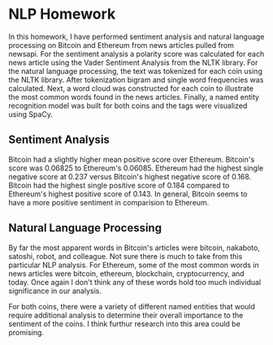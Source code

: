 # NLP Homework

In this homework, I have performed sentiment analysis and natural language processing on Bitcoin and Ethereum from news articles pulled from newsapi.  For the sentiment analysis a polarity score was calculated for each news article using the Vader Sentiment Analysis from the NLTK library.  For the natural language processing, the text was tokenized for each coin using the NLTK library.  After tokenization bigram and single word frequencies was calculated.  Next, a word cloud was constructed for each coin to illustrate the most common words found in the news articles.  Finally, a named entity recognition model was built for both coins and the tags were visualized using SpaCy.

## Sentiment Analysis

Bitcoin had a slightly higher mean positive score over Ethereum.  Bitcoin's score was 0.06825 to Ethereum's 0.06085.  Ethereum had the highest single negative score at 0.237 versus Bitcoin's highest negative score of 0.168.  Bitcoin had the highest single positive score of 0.184 compared to Ethereum's highest positive score of 0.143.  In general, Bitcoin seems to have a more positive sentiment in comparision to Ethereum.


## Natural Language Processing

By far the most apparent words in Bitcoin's articles were bitcoin, nakaboto, satoshi, robot, and colleague.  Not sure there is much to take from this particular NLP analysis.  For Ethereum, some of the most common words in news articles were bitcoin, ethereum, blockchain, cryptocurrency, and today.
Once again I don't think any of these words hold too much individual significance in our analysis. 

For both coins, there were a variety of different named entities that would require additional analysis to determine their overall importance to the sentiment of the coins.  I think furthur research into this area could be promising.  
